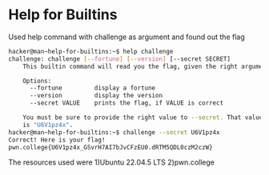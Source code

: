 # Help for Builtins

Used help command with challenge as argument and found out the flag

```bash
hacker@man~help-for-builtins:~$ help challenge
challenge: challenge [--fortune] [--version] [--secret SECRET]
    This builtin command will read you the flag, given the right arguments!

    Options:
      --fortune         display a fortune
      --version         display the version
      --secret VALUE    prints the flag, if VALUE is correct

    You must be sure to provide the right value to --secret. That value
    is "U6V1pz4x".
hacker@man~help-for-builtins:~$ challenge --secret U6V1pz4x
Correct! Here is your flag!
pwn.college{U6V1pz4x_GSvrH7AI7bJvCFzEU0.dRTM5QDL0czM2czW}
```

The resources used were
1)Ubuntu 22.04.5 LTS
2)pwn.college
